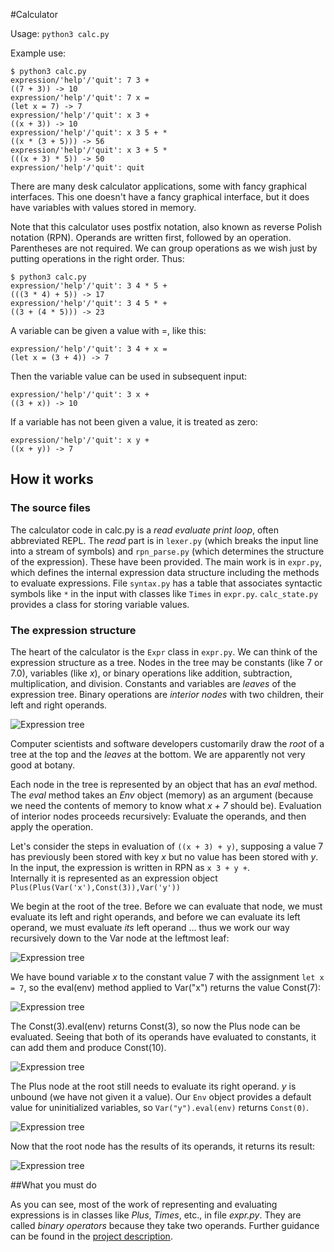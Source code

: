 #Calculator

Usage:  ```python3 calc.py```

Example use: 

```
$ python3 calc.py 
expression/'help'/'quit': 7 3 +
((7 + 3)) -> 10
expression/'help'/'quit': 7 x =
(let x = 7) -> 7
expression/'help'/'quit': x 3 +
((x + 3)) -> 10
expression/'help'/'quit': x 3 5 + *
((x * (3 + 5))) -> 56
expression/'help'/'quit': x 3 + 5 * 
(((x + 3) * 5)) -> 50
expression/'help'/'quit': quit
```

There are many desk calculator applications, some with fancy graphical interfaces.  This one doesn't have a fancy graphical interface, but it does have variables with values stored in memory. 

Note that this calculator uses postfix notation, also known as reverse Polish notation (RPN).  Operands are written first, followed by an operation.  Parentheses are not required.  We can group operations as we wish just by putting operations in the right order.  Thus: 

```
$ python3 calc.py 
expression/'help'/'quit': 3 4 * 5 +
(((3 * 4) + 5)) -> 17
expression/'help'/'quit': 3 4 5 * +
((3 + (4 * 5))) -> 23
```

A variable can be given a value with =, like this: 

```
expression/'help'/'quit': 3 4 + x =
(let x = (3 + 4)) -> 7
```

Then the variable value can be used in subsequent input: 

```
expression/'help'/'quit': 3 x +
((3 + x)) -> 10
```

If a variable has not been given a value, it is treated as zero: 

```
expression/'help'/'quit': x y +
((x + y)) -> 7
```

## How it works

### The source files

The calculator code in calc.py is a *read evaluate print loop*, often abbreviated REPL.  The *read* part is in ```lexer.py``` (which breaks the input line into a stream of symbols) and ```rpn_parse.py``` (which determines the structure of the expression).  These have been provided.  The main work is in ```expr.py```, which defines the internal expression data structure including the methods to evaluate expressions.  File ```syntax.py``` has a table that associates syntactic symbols like ```*``` in the input with classes like ```Times``` in ```expr.py```.  ```calc_state.py``` provides a class for storing variable values.   

### The expression structure

The heart of the calculator is the ```Expr``` class in ```expr.py```.   We can think of the expression structure as a tree.  Nodes in the tree may be constants (like 7 or 7.0), variables (like *x*), or binary operations like addition, subtraction, multiplication, and division.  Constants and variables are *leaves* of the expression tree.  Binary operations are *interior nodes* with two children, their left and right operands.  

![Expression tree](doc/img/expr-eval-0.png)

Computer scientists and software developers customarily draw the *root* of a tree at the top and the *leaves* at the bottom.  We are apparently not very good at botany.  


 Each node in the tree is represented by an object that has an *eval* method.  The *eval* method takes an *Env* object (memory) as an argument (because we need the contents of memory to know what *x + 7* should be).    Evaluation of interior nodes proceeds recursively:  Evaluate the operands, and then apply the operation.  


Let's consider the steps in evaluation 
of ```((x + 3) + y)```, supposing a value 7 has previously been stored with key *x* but no value has been stored with *y*.   In the input, the expression is written in RPN as ```x 3 + y +```.  
Internally it is represented as an expression 
object ```Plus(Plus(Var('x'),Const(3)),Var('y'))```


We begin at the root of the tree. Before we can evaluate that node, we must evaluate its left and right operands, and before we can evaluate its left operand, we must evaluate *its* left operand ... thus we work our way recursively down to the Var node at the leftmost leaf: 

![Expression tree](doc/img/expr-eval-1.png)

We have bound variable *x* to the constant value 7 with the assignment ```let x = 7```, so the eval(env) method applied to Var("x") returns the value Const(7): 

![Expression tree](doc/img/expr-eval-2.png)

The Const(3).eval(env) returns Const(3), so now the Plus node can be evaluated.  Seeing that both of its operands have evaluated to constants, it can add them and produce Const(10). 

![Expression tree](doc/img/expr-eval-3.png)

The Plus node at the root still needs to evaluate its right operand.   *y* is unbound (we have not given it a value).  Our ```Env``` object provides a default value for uninitialized variables, so ```Var("y").eval(env)``` returns ```Const(0)```.

![Expression tree](doc/img/expr-eval-6.png)

Now that the root node has the results of its operands, it returns its result: 

 ![Expression tree](doc/img/expr-eval-7.png)
 
##What you must do

As you can see, most of the work of representing and evaluating expressions is in classes like *Plus*, *Times*, etc., in file *expr.py*.  They are called *binary operators* because they take two operands.  Further guidance can be found in the [project description](https://classes.cs.uoregon.edu/18S/cis211/projects/calculator.php). 







